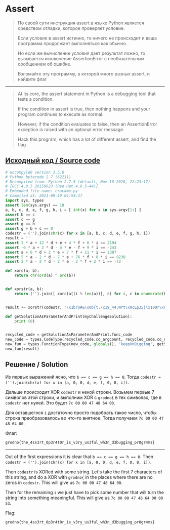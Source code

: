 # Assert

> По своей сути инструкция assert в языке Python является средством отладки, которое проверяет условие.
>
> Если условие в assert истинно, то ничего не происходит и ваша программа продолжает выполняться как обычно.
>
> Но если же вычисление условия дает результат ложно, то вызывается исключение AssertionError с необязательным сообщением об ошибке.
>
> Взломайте эту программу, в которой много разных assert, и найдите флаг

---

> At its core, the assert statement in Python is a debugging tool that tests a condition.
>
> If the condition in assert is true, then nothing happens and your program continues to execute as normal.
>
> However, if the condition evaluates to false, then an AssertionError exception is raised with an optional error message.
>
> Hack this program, which has a lot of different assert, and find the flag

## [Исходный код / Source code](crackme.py)

```python
# uncompyle6 version 3.5.0
# Python bytecode 2.7 (62211)
# Decompiled from: Python 2.7.5 (default, Nov 16 2020, 22:23:17) 
# [GCC 4.8.5 20150623 (Red Hat 4.8.5-44)]
# Embedded file name: crackme.py
# Compiled at: 2011-09-19 04:54:37
import sys, types
assert len(sys.argv) == 10
a, b, c, d, e, f, g, h, i = [ int(x) for x in sys.argv[1:] ]
assert b == c
assert c == g
assert g == h
assert g + b + c == 0
codestr = ('').join(chr(x) for x in [a, b, c, d, e, f, g, h, i])
result = ''
assert 3 * a + 12 * d + e + 4 * f + 6 * i == 2194
assert -6 * a + 2 * d - 4 * e - f + 9 * i == -243
assert a + 6 * d + 2 * e + 7 * f + 11 * i == 2307
assert 5 * a - 2 * d - 7 * e + 76 * f + 8 * i == 8238
assert 2 * a - 2 * d - 2 * e - 2 * f + 2 * i == -72

def xorc(a, b):
    return chr(ord(a) ^ ord(b))


def xorstr(a, b):
    return ('').join([ xorc(a[(i % len(a))], c) for i, c in enumerate(b) ])


result += xorstr(codestr, '\x1bro#&\x0b{t;\x19_44;Wrt\x0cLp35|\x100r\x0c\x15s_1{\x16y_&\x0f3f2$;wh`\x12_dt*\x11gg:\x12g_7:Tgrg\x11s}')

def getSolutionAsParameterAndPrint(myChallengeSolution):
    print (0)


recycled_code = getSolutionAsParameterAndPrint.func_code
new_code = types.CodeType(recycled_code.co_argcount, recycled_code.co_nlocals, recycled_code.co_stacksize, recycled_code.co_flags, codestr, recycled_code.co_consts, recycled_code.co_names, recycled_code.co_varnames, recycled_code.co_filename, recycled_code.co_name, recycled_code.co_firstlineno, recycled_code.co_lnotab, recycled_code.co_freevars, recycled_code.co_cellvars)
new_fun = types.FunctionType(new_code, globals(), 'keepOnDigging', getSolutionAsParameterAndPrint.func_defaults)
new_fun(result)
```

## Решение / Solution

Из первых выражений ясно, что `b == c == g == h == 0`. Тогда
`codestr = ('').join(chr(x) for x in [a, 0, 0, d, e, f, 0, 0, i])`.

Дальше происходит XOR `codestr` и некой строки. Возьмем первые 7 символов этой строки, и выполним
XOR с `grodno{` в тех символах, где в `codestr` нет нулей. Это будет `7c 00 00 47 48 64 00`.

Для оставшегося `i` достаточно просто подобрать такое число, чтобы строка преобразовалось во что-то
внятное. Тогда получаем `7c 00 00 47 48 64 00`.

Флаг:

```plain
grodno{the_4ss3rt_0p3r4t0r_is_v3ry_us3ful_wh3n_d3bugging_pr0gr4ms}
```

---

Out of the first expressions it is clear that `b == c == g == h == 0`. Then
`codestr = ('').join(chr(x) for x in [a, 0, 0, d, e, f, 0, 0, i])`.

Then `codestr` is XORed with some string. Let's take the first 7 characters of this string, and do
a XOR with `grodno{` in the places where there are no zeros in `codestr`. This will give us
`7c 00 00 47 48 64 00`.

Then for the remaining `i` we just have to pick some number that will turn the string into something
meaningful. This will give us `7c 00 00 47 48 64 00 00 53`.

Flag:

```plain
grodno{the_4ss3rt_0p3r4t0r_is_v3ry_us3ful_wh3n_d3bugging_pr0gr4ms}
```
